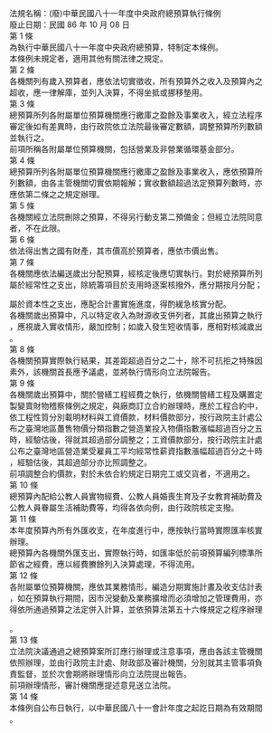 法規名稱：(廢)中華民國八十一年度中央政府總預算執行條例  
廢止日期：民國 86 年 10 月 08 日  
第 1 條  
為執行中華民國八十一年度中央政府總預算，特制定本條例。  
本條例未規定者，適用其他有關法律之規定。  
第 2 條  
各機關列有歲入預算者，應依法切實徵收，所有預算外之收入及預算內之  
超收，應一律解庫，並列入決算，不得坐抵或挪移墊用。  
第 3 條  
總預算所列各附屬單位預算機關應行繳庫之盈餘及事業收入，經立法程序  
審定後如有差異時，由行政院依立法院最後審定數額，調整預算所列數額  
並執行之。  
前項所稱各附屬單位預算機關，包括營業及非營業循環基金部分。  
第 4 條  
總預算所列各附屬單位預算機關應行繳庫之盈餘及事業收入，應依預算所  
列數額，由各主管機關切實依期報解；實收數額超過法定預算列數時，亦  
應依第二條之之規定辦理。  
第 5 條  
各機關經立法院刪除之預算，不得另行動支第二預備金；但經立法院同意  
者，不在此限。  
第 6 條  
依法得出售之國有財產，其市價高於預算者，應依市價出售。  
第 7 條  
各機關應依法編送歲出分配預算，經核定後應切實執行。對於總預算所列  
屬於經常性之支出，除統籌項目於支用時逐案核撥外，應分期按月分配；  


屬於資本性之支出，應配合計畫實施進度，得酌緩急核實分配。  
各機關歲出預算中，凡以特定收入為財源收支併列者，其歲出預算之執行  
，應視歲入實收情形，嚴加控制；如歲入發生短收情事，應相對核減歲出  
。  
第 8 條  
各機關預算實際執行結果，其差距超過百分之二十，除不可抗拒之特殊因  
素外，該機關首長應予議處，並將執行情形向立法院報告。  
第 9 條  
各機關歲出預算中，關於營繕工程經費之執行，依機關營繕工程及購置定  
製變賣財物稽察條例之規定，與廠商訂立合約辦理時，應於工程合約中，  
依工程性質分別載明材料與工資價款，材料價款部分，按行政院主計處公  
布之臺灣地區躉售物價分類指數之營造業投入物價指數漲幅超過百分之五  
時，經驗估後，得就其超過部分調整之；工資價款部分，按行政院主計處  
公布之臺灣地區營造業受雇員工平均經常性薪資指數漲幅超過百分之十時  
，經驗估後，其超過部分亦比照調整之。  
前項調整合約價款，對於未依合約規定日期完工或交貨者，不適用之。  
第 10 條  
總預算內配給公教人員實物經費、公教人員婚喪生育及子女教育補助費及  
公教人員眷屬生活補助費等，均得各依向例，由行政院核定支撥。  
第 11 條  
本年度預算內所有外匯收支，在年度進行中，應按執行當時實際匯率核實  
辦理。  
總預算內各機關外匯支出，實際執行時，如匯率低於前項預算編列標準所  
節省之經費，應以經費賸餘列入決算處理，不得流用。  
第 12 條  
各附屬單位預算機關，應依其業務情形，編造分期實施計畫及收支估計表  
，如在預算執行期間，因市況變動及業務擴增而必須增加之管理費用，亦  
得依所通過預算之法定併入計算，並依預算法第五十六條規定之程序辦理  


。  
第 13 條  
立法院決議通過之總預算案所訂應行辦理或注意事項，應由各該主管機關  
依照辦理，並由行政院主計處、財政部及審計機關，分別就其主管事項負  
責監督，並於次會期將辦理情形向立法院提出報告。  
前項辦理情形，審計機關應提述意見送立法院。  
第 14 條  
本條例自公布日執行，以中華民國八十一會計年度之起訖日期為有效期間  
。  



